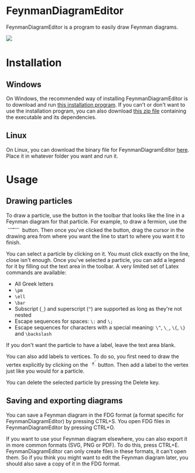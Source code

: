 # FeynmanDiagramEditor
FeynmanDiagramEditor is a program to easily draw Feynman diagrams.

![](https://i.stack.imgur.com/0gtDD.png)

# Installation
## Windows
On Windows, the recommended way of installing FeynmanDiagramEditor is to download and run [this installation program](https://github.com/Gustav-Lindberg/FeynmanDiagramEditor/raw/main/FeynmanDiagramEditor-setup-windows.exe). If you can't or don't want to use the installation program, you can also download [this zip file](https://github.com/Gustav-Lindberg/FeynmanDiagramEditor/raw/main/FeynmanDiagramEditor-windows.zip) containing the executable and its dependencies.

## Linux
On Linux, you can download the binary file for FeynmanDiagramEditor [here](https://github.com/Gustav-Lindberg/FeynmanDiagramEditor/raw/main/FeynmanDiagramEditor-linux). Place it in whatever folder you want and run it.

# Usage
## Drawing particles
To draw a particle, use the button in the toolbar that looks like the line in a Feynman diagram for that particle. For example, to draw a fermion, use the <img src="https://raw.githubusercontent.com/Gustav-Lindberg/FeynmanDiagramEditor/main/sources/icons/fermion.svg" height="20"/> button. Then once you've clicked the button, drag the cursor in the drawing area from where you want the line to start to where you want it to finish.

You can select a particle by clicking on it. You must click exactly on the line, close isn't enough. Once you've selected a particle, you can add a legend for it by filling out the text area in the toolbar. A very limited set of Latex commands are available:

- All Greek letters
- `\pm`
- `\ell`
- `\bar`
- Subscript (`_`) and superscript (`^`) are supported as long as they're not nested
- Escape sequences for spaces: `\:` and `\;`
- Escape sequences for characters with a special meaning: `\^`, `\_`, `\{`, `\}` and `\backslash`

If you don't want the particle to have a label, leave the text area blank.

You can also add labels to vertices. To do so, you first need to draw the vertex explicitly by clicking on the <img src="https://raw.githubusercontent.com/Gustav-Lindberg/FeynmanDiagramEditor/main/sources/icons/vertex.svg" height="20"/> button. Then add a label to the vertex just like you would for a particle.

You can delete the selected particle by pressing the Delete key.

## Saving and exporting diagrams
You can save a Feynman diagram in the FDG format (a format specific for FeynmanDiagramEditor) by pressing CTRL+S. You open FDG files in FeynmanDiagramEditor by pressing CTRL+O.

If you want to use your Feynman diagram elsewhere, you can also export it in more common formats (SVG, PNG or PDF). To do this, press CTRL+E. FeynmanDiagramEditor can only create files in these formats, it can't open them. So if you think you might want to edit the Feynman diagram later, you should also save a copy of it in the FDG format.
